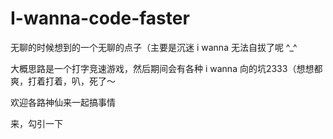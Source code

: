# I-wanna-code-faster

无聊的时候想到的一个无聊的点子（主要是沉迷 i wanna 无法自拔了呢 ^_^

大概思路是一个打字竞速游戏，然后期间会有各种 i wanna 向的坑2333（想想都爽，打着打着，叭，死了～

欢迎各路神仙来一起搞事情

来，勾引一下

